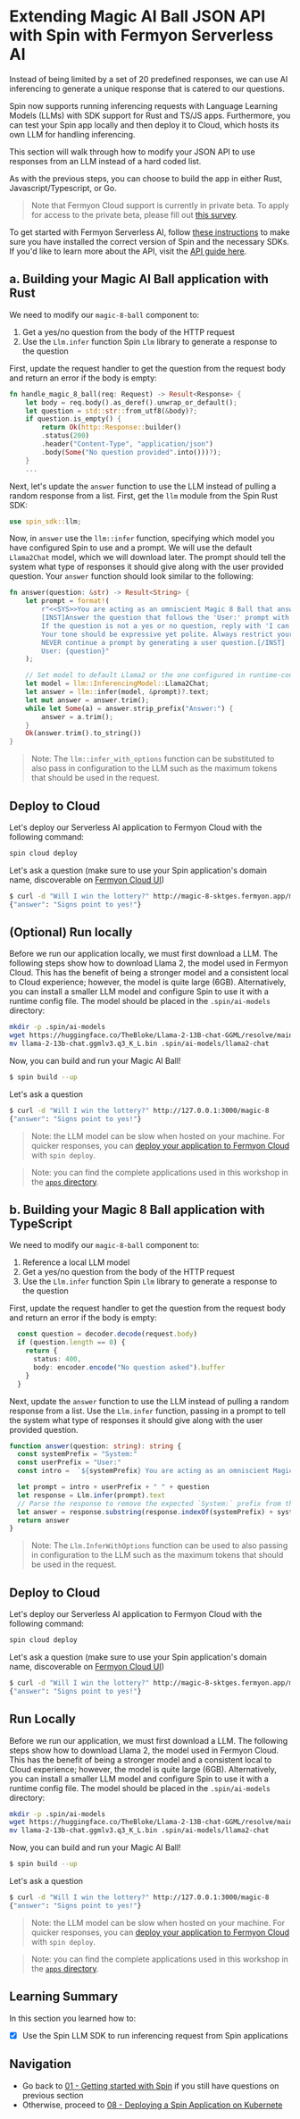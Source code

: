 
# Extending Magic AI Ball JSON API with Spin with Fermyon Serverless AI

Instead of being limited by a set of 20 predefined responses, we can use AI inferencing to generate a unique response that is catered to our questions.

Spin now supports running inferencing requests with Language Learning Models (LLMs) with SDK support
for Rust and TS/JS apps. Furthermore, you can test your Spin app locally and then deploy it to
Cloud, which hosts its own LLM for handling inferencing.

This section will walk through how to modify your JSON API to use responses from an LLM instead of a
hard coded list.

As with the previous steps, you can choose to build the app in either Rust, Javascript/Typescript, or Go. 

> Note that Fermyon Cloud support is currently in private beta. To apply for access to the private beta, please fill out [this survey](https://fibsu0jcu2g.typeform.com/serverless-ai?utm_source=xxxxx&utm_medium=xxxxx&utm_campaign=xxxxx#hubspot_utk=xxxxx&hubspot_page_name=xxxxx&hubspot_page_url=xxxxx).

To get started with Fermyon Serverless AI, follow [these instructions](https://developer.fermyon.com/spin/serverless-ai-tutorial) to make sure you have installed the correct version of Spin and the necessary SDKs. If you'd like to learn more about the API, visit the [API guide here](https://developer.fermyon.com/spin/serverless-ai-api-guide).

## a. Building your Magic AI Ball application with Rust


We need to modify our `magic-8-ball` component to:

1. Get a yes/no question from the body of the HTTP request
2. Use the `Llm.infer` function Spin `Llm` library to generate a response to the question

First, update the request handler to get the question from the request body and return an error if
the body is empty:

```rs
fn handle_magic_8_ball(req: Request) -> Result<Response> {
    let body = req.body().as_deref().unwrap_or_default();
    let question = std::str::from_utf8(&body)?;
    if question.is_empty() {
        return Ok(http::Response::builder()
        .status(200)
        .header("Content-Type", "application/json")
        .body(Some("No question provided".into()))?);
    }
    ...
```

Next, let's update the `answer` function to use the LLM instead of pulling a random response from a
list. First, get the `llm` module from the Spin Rust SDK:
```rs
use spin_sdk::llm;
```

Now, in `answer` use the `llm::infer` function, specifying which model you have configured Spin to
use and a prompt. We will use the default `Llama2Chat` model, which we will download later. The
prompt should tell the system what type of responses it should give along with the user provided
question. Your `answer` function should look similar to the following:

```rs
fn answer(question: &str) -> Result<String> {
    let prompt = format!(
        r"<<SYS>>You are acting as an omniscient Magic 8 Ball that answers users' yes or no questions.<</SYS>>
        [INST]Answer the question that follows the 'User:' prompt with a short response. Prefix your response with 'Answer:'.
        If the question is not a yes or no question, reply with 'I can only answer yes or no questions'.
        Your tone should be expressive yet polite. Always restrict your answers to 10 words or less. 
        NEVER continue a prompt by generating a user question.[/INST]
        User: {question}"
    );

    // Set model to default Llama2 or the one configured in runtime-config.toml
    let model = llm::InferencingModel::Llama2Chat;
    let answer = llm::infer(model, &prompt)?.text;
    let mut answer = answer.trim();
    while let Some(a) = answer.strip_prefix("Answer:") {
        answer = a.trim();
    }
    Ok(answer.trim().to_string())
}
```


> Note: The `llm::infer_with_options` function can be substituted to also pass in configuration to
> the LLM such as the maximum tokens that should be used in the request.

## Deploy to Cloud
Let's deploy our Serverless AI application to Fermyon Cloud with the following command: 

```bash
spin cloud deploy
```

Let's ask a question (make sure to use your Spin application's domain name, discoverable on [Fermyon Cloud UI](https://cloud.fermyon.com))

```sh
$ curl -d "Will I win the lottery?" http://magic-8-sktges.fermyon.app/magic-8
{"answer": "Signs point to yes!"}  
```

## (Optional) Run locally 

Before we run our application locally, we must first download a LLM. The following steps show how to
download Llama 2, the model used in Fermyon Cloud. This has the benefit of being a stronger model
and a consistent local to Cloud experience; however, the model is quite large (6GB). Alternatively,
you can install a smaller LLM model and configure Spin to use it with a runtime config file. The
model should be placed in the `.spin/ai-models` directory:

```sh
mkdir -p .spin/ai-models
wget https://huggingface.co/TheBloke/Llama-2-13B-chat-GGML/resolve/main/llama-2-13b-chat.ggmlv3.q3_K_L.bin
mv llama-2-13b-chat.ggmlv3.q3_K_L.bin .spin/ai-models/llama2-chat
```

Now, you can build and run your Magic AI Ball!

```sh
$ spin build --up
```

Let's ask a question

```sh
$ curl -d "Will I win the lottery?" http://127.0.0.1:3000/magic-8
{"answer": "Signs point to yes!"}  
```
> Note: the LLM model can be slow when hosted on your machine. For quicker responses, you can
> [deploy your application to Fermyon
> Cloud](https://developer.fermyon.com/cloud/quickstart#log-in-to-the-fermyon-cloud) with `spin
> deploy`.


> Note: you can find the complete applications used in this workshop in the [`apps`
> directory](./apps/).


## b. Building your Magic 8 Ball application with TypeScript

We need to modify our `magic-8-ball` component to:

1. Reference a local LLM model
1. Get a yes/no question from the body of the HTTP request
1. Use the `Llm.infer` function Spin `Llm` library to generate a response to the question


First, update the request handler to get the question from the request body and return an error if
the body is empty:

```ts
  const question = decoder.decode(request.body)
  if (question.length == 0) {
    return {
      status: 400,
      body: encoder.encode("No question asked").buffer
    }
  }
```

Next, update the `answer` function to use the LLM instead of pulling a random response from a list.
Use the `Llm.infer` function, passing in a prompt to tell the system what type of responses it
should give along with the user provided question.

```ts
function answer(question: string): string {
  const systemPrefix = "System:"
  const userPrefix = "User:"
  const intro =  `${systemPrefix} You are acting as an omniscient Magic 8 Ball, generating short responses to yes or no questions. You should be able to give an answer to everything, even if the reply is maybe or to ask again later. If the question is not a yes or no question, reply that they should only ask yes or no questions. Your tone should be expressive yet polite. Always restrict your answers to 10 words or less. NEVER continue a prompt by generating a User question.\n`;

  let prompt = intro + userPrefix + " " + question
  let response = Llm.infer(prompt).text
  // Parse the response to remove the expected `System:` prefix from the response
  let answer = response.substring(response.indexOf(systemPrefix) + systemPrefix.length).trim()
  return answer
}
```

> Note: The `Llm.InferWithOptions` function can be used to also passing in configuration to the LLM
> such as the maximum tokens that should be used in the request.

## Deploy to Cloud
Let's deploy our Serverless AI application to Fermyon Cloud with the following command: 

```bash
spin cloud deploy
```

Let's ask a question (make sure to use your Spin application's domain name, discoverable on [Fermyon Cloud UI](https://cloud.fermyon.com))

```sh
$ curl -d "Will I win the lottery?" http://magic-8-sktges.fermyon.app/magic-8
{"answer": "Signs point to yes!"}  
```

## Run Locally

Before we run our application, we must first download a LLM. The following steps show how to
download Llama 2, the model used in Fermyon Cloud. This has the benefit of being a stronger model
and a consistent local to Cloud experience; however, the model is quite large (6GB). Alternatively,
you can install a smaller LLM model and configure Spin to use it with a runtime config file. The
model should be placed in the `.spin/ai-models` directory:

```sh
mkdir -p .spin/ai-models
wget https://huggingface.co/TheBloke/Llama-2-13B-chat-GGML/resolve/main/llama-2-13b-chat.ggmlv3.q3_K_L.bin
mv llama-2-13b-chat.ggmlv3.q3_K_L.bin .spin/ai-models/llama2-chat
```

Now, you can build and run your Magic AI Ball!

```sh
$ spin build --up
```

Let's ask a question

```sh
$ curl -d "Will I win the lottery?" http://127.0.0.1:3000/magic-8
{"answer": "Signs point to yes!"}  
```
> Note: the LLM model can be slow when hosted on your machine. For quicker responses, you can
> [deploy your application to Fermyon
> Cloud](https://developer.fermyon.com/cloud/quickstart#log-in-to-the-fermyon-cloud) with `spin
> deploy`.


> Note: you can find the complete applications used in this workshop in the [`apps`
> directory](./apps/).

## Learning Summary

In this section you learned how to:

- [x] Use the Spin LLM SDK to run inferencing request from Spin applications

## Navigation

- Go back to [01 - Getting started with Spin](01-getting-started.md) if you still have questions on
  previous section
- Otherwise, proceed to [08 - Deploying a Spin Application on Kubernete](08-kubernetes.md)
